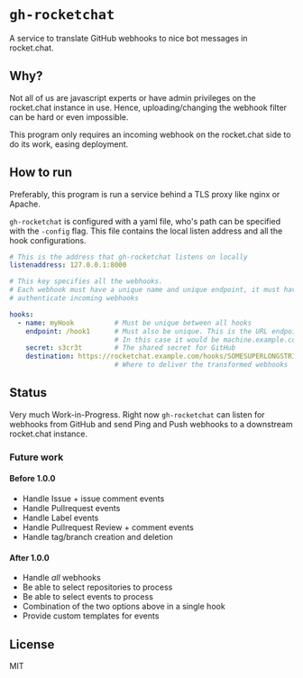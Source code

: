 # `gh-rocketchat`
A service to translate GitHub webhooks to nice bot messages in rocket.chat.

## Why?
Not all of us are javascript experts or have admin privileges on the rocket.chat
instance in use. Hence, uploading/changing the webhook filter can be hard or
even impossible.

This program only requires an incoming webhook on the rocket.chat side to do
its work, easing deployment.

## How to run
Preferably, this program is run a service behind a TLS proxy like nginx or
Apache.

`gh-rocketchat` is configured with a yaml file, who's path can be specified with
the `-config` flag. This file contains the local listen address and all the
hook configurations.

```yaml
# This is the address that gh-rocketchat listens on locally
listenaddress: 127.0.0.1:8000

# This key specifies all the webhooks.
# Each webhook must have a unique name and unique endpoint, it must have a destination and optionally a secret to
# authenticate incoming webhooks

hooks:
  - name: myHook          # Must be unique between all hooks
    endpoint: /hook1      # Must also be unique. This is the URL endpoint where GitHub delivers the hook.
                          # In this case it would be machine.example.com/hook1
    secret: s3cr3t        # The shared secret for GitHub
    destination: https://rocketchat.example.com/hooks/SOMESUPERLONGSTRING
                          # Where to deliver the transformed webhooks
```

## Status
Very much Work-in-Progress. Right now `gh-rocketchat` can listen for webhooks
from GitHub and send Ping and Push webhooks to a downstream rocket.chat
instance.

### Future work
#### Before 1.0.0
- Handle Issue + issue comment events
- Handle Pullrequest events
- Handle Label events
- Handle Pullrequest Review + comment events
- Handle tag/branch creation and deletion

#### After 1.0.0
- Handle _all_ webhooks
- Be able to select repositories to process
- Be able to select events to process
- Combination of the two options above in a single hook
- Provide custom templates for events

## License
MIT
